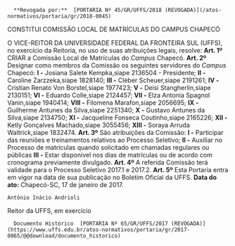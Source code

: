       **Revogada por:**  [PORTARIA Nº 45/GR/UFFS/2018 (REVOGADA)](/atos-normativos/portaria/gr/2018-0045) 

   CONSTITUI COMISSÃO LOCAL DE MATRÍCULAS DO CAMPUS CHAPECÓ  

 O VICE-REITOR DA UNIVERSIDADE FEDERAL DA FRONTEIRA SUL (UFFS), no exercício da Reitoria, no uso de suas atribuições legais, resolve:   **Art. 1º** CRIAR a Comissão Local de Matrículas do *Campus* Chapecó.   **Art. 2º** Designar como membros da Comissão os seguintes servidores do *Campus* Chapecó: **I -** Josiana Salete Kempka,siape 2136504 - Presidente; **II -** Caroline Zarzzeka,siape 1828140; **III -** Cléber Scheuer,siape 2191261; **IV -** Cristian Renato Von Borstel,siape 1977423; **V -** Deisi Stangherlin,siape 2130151; **VI -** Eduardo Colle,siape 2124457; **VII -** Elza Antonia Spagnol Vanin,siape 1940414; **VIII -** Filomena Marafon,siape 2056695; **IX -** Guilherme Antunes da Silva,siape 2251340; **X -** Gustavo Antunes da Silva,siape 2134750; **XI -** Jacqueline Fonseca Coutinho,siape 2165226; **XII -** Ketly Gonçalves Machado,siape 3055456; **XIII -** Soraya Arruda Waltrick,siape 1832474.   **Art. 3º** São atribuições da Comissão: **I -** Participar das reuniões e treinamentos relativos ao Processo Seletivo; **II -** Auxiliar no Processo de matrículas quando solicitado em chamadas regulares ou públicas **III -** Estar disponível nos dias de matrículas ou de acordo com cronograma previamente divulgado.   **Art. 4º** A referida Comissão terá validade para o Processo Seletivo 2017.1 e 2017.2.   **Art. 5º** Esta Portaria entra em vigor na data de sua publicação no Boletim Oficial da UFFS.      **Data do ato:** Chapecó-SC, 17 de janeiro de 2017.   
 

    Antônio Inácio Andrioli   
 Reitor da UFFS, em exercício 

      Documento Histórico  [PORTARIA Nº 65/GR/UFFS/2017 (REVOGADA)](https://www.uffs.edu.br/atos-normativos/portaria/gr/2017-0065/@@download/documento_historico)     
      